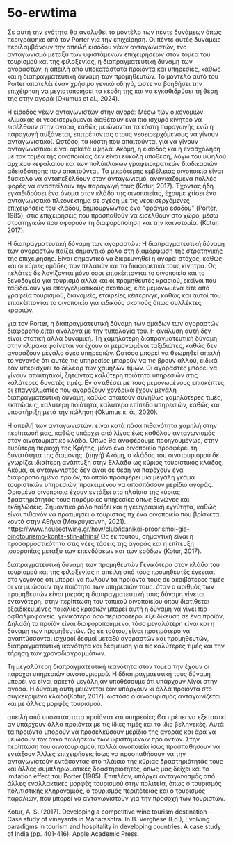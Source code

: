 # 5o-erwtima

Σε αυτή την ενότητα θα αναλυθεί το μοντέλο των πέντε δυνάμεων όπως περιγράφηκε από τον Porter για την επιχείρηση. Οι πέντε αυτές δυνάμεις περιλαμβάνουν την απειλή εισόδου νέων ανταγωνιστών, τνο ανταγωνισμό μεταξύ των υφιστάμενων επιχειρήσεων στον τομέα του τουρισμού και της φιλοξενίας, η διαπραγματευτική δύναμη των αγοραστών, η απειλή από υποκατάστατα προϊόντα και υπηρεσίες, καθώς και η διαπραγματευτική δύναμη των προμηθευτών. Το μοντέλο αυτό του Porter αποτελέι έναν χρήσιμο γενικό οδηγό, ώστε να βοηθήσει την επιχέιρηση να μεγιστοποιήσει τα κέρδη της και να εγκαθιδρύσει τη θέση της στην αγορά (Okumus et al., 2024).

Η είσοδος νέων ανταγωνιστών στην αγορά: 
Μέσω των οικονομιών κλίμακας οι νεοεισερχόμενοι διαθέτουν ένα πιο ισχυρό κίνητρο να εισέλθουν στην αγορά, καθώς μειώνονται τα κόστη παραγωγής ενώ η παραγωγή αυξάνεται, επιτρέποντας στους νεοεισερχόμενους να γίνουν ανταγωνιστικοί. Ωστόσο, τα κόστη που απαιτούνται για να γίνουν ανταγωνιστικοί είναι αρkετά υψηλά. Ακόμη, η είσοδος και η ενασχόληση με τον τομέα της οινοποιοίας δεν είναι εύκολη υπόθεση, λόγω του υψηλού αρχικού κεφαλαίου και των πολύπλοκων γραφειοκρατικών διαδικασιών αδειοδότησης που απαιτούνται. Τα μικρότερης εμβέλειας οινοποιέια είναι δύσκολο να ανταπεξέλθουν στον ανταγωνισμό, αναγκαζόμενα πολλές φορές να αναστείλουν την παραγωγή τους (Kotur, 2017). 
Έχοντας ήδη εγκαθιδρύσει ένα όνομα στον κλάδο της οινοποιείας, έχουμε χτίσει ένα ανταγωνιστικό πλεονέκτημα σε σχέση με τις νεοεισερχόμενες επιχειρήσεις του κλάδου, δημιουργώντας ένα "φράγμα εσόδου" (Porter, 1985), στις επιχειρήσεις που προσπαθούν να εισέλθουν στο χώρο, μέσω στρατηγικών που αφορούν τη διαφοροποίηση και την καινοτομία. (Kotur, 2017).

Η διαπραγματευτική δύναμη των αγοραστών: 
Η διαπραγματευτική δύναμη των αγοραστών παίζει σημαντικό ρόλο στη διαμόρφωση της στρατηγικής της επιχείρησης. Είναι σημαντικό να διερευνηθεί η αγορά-στόχος, καθώς και οι κύριες ομάδες των πελατών και τα διαφορετικά τους κίνητρα. Ως πελάτες δε λογίζονται μόνο όσοι επισκέπτονται το οινοποιείο και το ξενοδοχείο για τουρισμό αλλά και οι προμηθευτές κρασιού, εκείνοι που ταξιδεύουν για επαγγελματικούς σκοπούς, είτε μεμονωμένα είτε από γραφεία τουρισμού, διανομείς, εταιρείες κέιτερινγκ, καθώς και αυτοί που επισκέπτονται το οινοποιείο για ειδικούς σκοπούς όπως συλλέκτες κρασιών.

για τον Porter, η διαπραγματευτική δύναμη των ομάδων των αγοραστών διαφοροποιείται ανάλογα με την τυπολογία του. Η ανάλυση αυτή δεν είναι στατική αλλά δυναμική.
Τη χαμηλότερη διαπραγματευτική δύναμη στην κλίμακα φαίνεται να έχουν οι μεμονωμένοι ταξιδιώτες, καθώς δεν αγοράζουν μεγάλο όγκο υπηρεσιών. Ωστόσο μπορεί να θεωρηθεί απειλή το γεγονός ότι αυτές τις υπηρεσίες μπορούν να τις βρουν αλλού, ειδικά εάν υπερισχύει το δέλεαρ των χαμηλών τιμών. Οι αγοραστές μπορεί να γίνουν απαιτητικοί, ζητώντας καλύτερη ποιότητα υπηρεσιών στις καλύτερες δυνατές τιμές. Εν αντιθέσει με τους μεμονωμένους επισκέπτες, οι επαγγελματίες που αγοράζουν χονδρικά έχουν μεγάλη διαπραγματευτική δύναμη, καθώς απαιτούν συνήθως χαμηλότερες τιμές, εκπτώσεις, καλύτερη ποιότητα, καλύτερο επίπεδο υπηρεσιών, καθώς και υποστήριξη μετά την πώληση (Okumus κ. ά., 2020). 


Η απειλή των ανταγωνιστών: είναι κατά πάσα πιθανότητα χαμηλή στην περίπτωσή μας, καθώς υπάρχει από λίγος έως καθόλου ανταγωνισμός στον οινοτουριστικό κλάδο. Όπως θα αναφέρουμε προηγουμένως, στην ευρύτερη περιοχή της Κρήτης, μόνο ένα οινοποιείο προσφέρει τη δυνατότητα της διαμονής. (πηγή) Ακόμη, ο κλάδος του οινοτουρισμού δε γνωρίζει ιδιαίτερη ανάπτυξη στην Ελλάδα ως κύριος τουριστικός κλάδος. Ακόμα, οι ανταγωνιστές δεν είναι σε θέση να παρέχουν ένα διαφοροποιημένο προιόν, το οποίο προσφέρει μια μεγάλη γκάμα τουριστικών υπηρεσιών, προκειμένου να αποσπάσουν μερίδιο αγοράς. Ορισμένα οινοποιοια έχουν εντάξει στο πλαίσιο της κύριας δραστηριότητάς τους παρόμοιες υπηρεσίες όπως ξενώνες και εκδηλώσεις. Σημαντικό ρόλο παίζει και η γεωγραφική εγγύτητα, καθώς είναι πιθανόν να προτιμήσει ο τουριστας πχ ένα οινοποιείο που βρίσκεται κοντά στην Αθήνα (Μακρύγιαννη, 2021). https://www.houseofwine.gr/how/club/idanikoi-proorismoi-gia-oinotourismo-konta-stin-athins/
Ως εκ τούτου, σημαντική είναι η προσαρμοστικότητα στις νέες τάσεις της αγοράς και η επίτευξη ισορροπίας μεταξύ των επενδύσεων και των εσόδων (Kotur, 2017).


διαπραγματευτική δύναμη των προμηθευτών
Γενικότερα στον κλάδο του τουρισμού και της φιλοξενίας η απειλή από τους προμηθευτές έγκειται στο γεγονός ότι μπορεί να πωλούν τα προϊόντα τους σε ακριβότερες τιμές οι να μειώσουν την ποιότητα των υπηρεσιών τους. όταν ο αριθμός των προμηθευτών είναι μικρός ή διαπραγματευτική τους δύναμη γίνεται εντονότερη. στην περίπτωση του τοπικού οινοποιείου όπου διατίθεται εξειδικευμένες ποικιλίες κρασιών μπορεί αυτή η δύναμη να γίνει πιο οφθαλμοφανείς. γενικότερα όσο περισσότεροι εξειδίκευση σε ένα προϊόν, Δηλαδή το προϊόν είναι διαφοροποιημένο, τόσο μεγαλύτερη είναι και η δύναμη των προμηθευτών.
Ως εκ τούτου, είναι προτιμότερο να αναπτύσσονται ισχυροί δεσμοί μεταξύ αγοραστών και προµηθευτών, διαπραγματευτική ικανότητα και δέσμευση για τις καλύτερες τιμές και την τήρηση των χρονοδιαγραμμάτων.

Τη μεγαλύτερη διαπραγματευτική ικανότητα στον τομέα την έχουν οι πάροχοι υπηρεσιών οινοτουρισμού. Η δδιαπραγμαευτική τους δύναμη μπορέι να είναι αρκετά μεγάλη,αν υποθέσουμε ότι υπάρχουν λίγοι στην αγορά. Η δύναμη αυτή μειώνεται εάν υπάρχουν κι άλλα προιόντα στο συγκεκριμένο κλάδο(Kotur, 2017). ωστόσο ο οινοουρισμός ανταγωνίζεται και με άλλες μορφές τουρισμού. 

απειλή από υποκατάστατα προϊόντα και υπηρεσίες
Θα πρέπει να εξεταστεί αν υπάρχουν άλλα προιόντα με τις ίδιες τιμές και το ίδιο βεληνεκές. Αυτά τα προιόντα μπορούν να προσελκύσουν μερίδιο της αγοράς και άρα να μειώσουν τον όγκο πωλήσεων των υφιστάμενων προιόντων. Στην περίπτωση του οινοτουρισμού, πολλά οινοποιεία ίσως προσπαθησουν να εντάξουν Άλλες επιχειρήσεις ίσως να προσπαθήσουν να την ανταγωνιστούν εντάσοντας στο πλάισιο της κύριας δραστηριότητάς τους και άλλες συμπληρωματικές δραστηριότητες, όπως μας δείχει και το imitation effect του Porter (1985). Επιπλέον, υπάρχει ανταγωνισμός από άλλες εναλλακτικές μορφές τουρισμού στην πολιτεία, όπως ο τουρισμός πολιτιστικής κληρονομιάς, ο τουρισμός περιπέτειας και ο τουρισμός παραλιών, που μπορεί να ανταγωνιστούν για την προσοχή των τουριστών.





Kotur, A. S. (2017). Developing a competitive wine tourism destination – Case study of vineyards in Maharashtra. In B. Verghese (Ed.), Evolving paradigms in tourism and hospitality in developing countries: A case study of India (pp. 401-416). Apple Academic Press.
